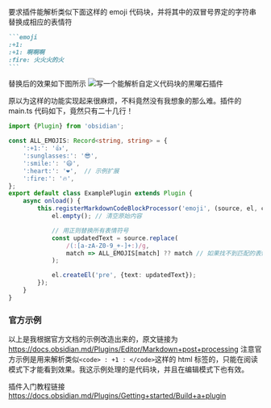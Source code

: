 要求插件能解析类似下面这样的 emoji 代码块，并将其中的双冒号界定的字符串替换成相应的表情符
````markdown
```emoji
:+1: 
:+1: 啊啊啊
:fire: 火火火的火
```
````

替换后的效果如下图所示
![写一个能解析自定义代码块的黑曜石插件](https://cdn.learnku.com/uploads/images/202412/28/24833/i0gX23m1an.png!large)

原以为这样的功能实现起来很麻烦，不料竟然没有我想象的那么难。插件的 main.ts 代码如下，竟然只有二十几行！
```ts
import {Plugin} from 'obsidian';

const ALL_EMOJIS: Record<string, string> = {
    ':+1:': '👍',
    ':sunglasses:': '😎',
    ':smile:': '😄',
    ':heart:': '❤️',  // 示例扩展
    ':fire:': '🔥',
};
export default class ExamplePlugin extends Plugin {
    async onload() {
        this.registerMarkdownCodeBlockProcessor('emoji', (source, el, ctx) => {
            el.empty(); // 清空原始内容

            // 用正则替换所有表情符号
            const updatedText = source.replace(
                /(:[a-zA-Z0-9_+-]+:)/g,
                match => ALL_EMOJIS[match] ?? match // 如果找不到匹配的表情，就返回原始文本
            );

            el.createEl('pre', {text: updatedText});
        });
    }
}
```

### 官方示例
以上是我根据官方文档的示例改造出来的，原文链接为 https://docs.obsidian.md/Plugins/Editor/Markdown+post+processing 
注意官方示例是用来解析类似`<code> : +1 : </code>`这样的 html 标签的，只能在阅读模式下才能看到效果。我这示例处理的是代码块，并且在编辑模式下也有效。

插件入门教程链接 https://docs.obsidian.md/Plugins/Getting+started/Build+a+plugin
